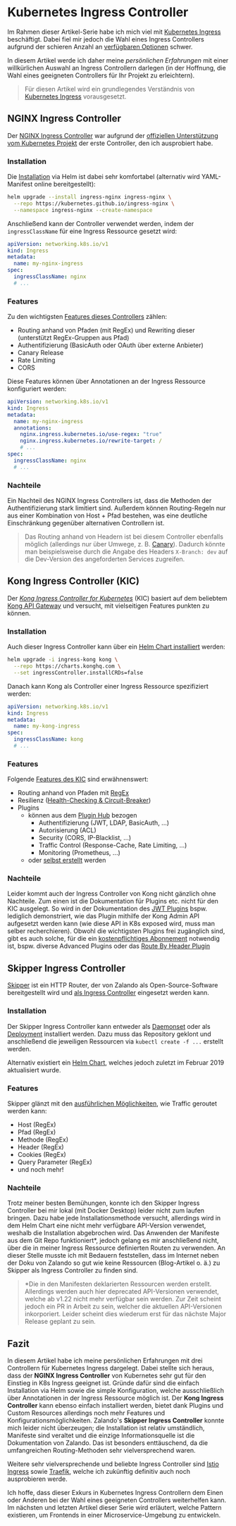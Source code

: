 # Kubernetes Ingress Controller

Im Rahmen dieser Artikel-Serie habe ich mich viel mit [Kubernetes Ingress][ingress] beschäftigt.
Dabei fiel mir jedoch die Wahl eines Ingress Controllers aufgrund der schieren Anzahl an [verfügbaren Optionen][controller:overview] schwer.

In diesem Artikel werde ich daher meine _persönlichen Erfahrungen_ mit einer willkürlichen Auswahl an Ingress Controllern darlegen (in der Hoffnung, die Wahl eines geeigneten Controllers für Ihr Projekt zu erleichtern).

> Für diesen Artikel wird ein grundlegendes Verständnis von [Kubernetes Ingress][ingress] vorausgesetzt.

## NGINX Ingress Controller

Der [NGINX Ingress Controller][nginx:github] war aufgrund der [offiziellen Unterstützung vom Kubernetes Projekt][nginx:official-support] der erste Controller, den ich ausprobiert habe.

### Installation

Die [Installation][nginx:install] via Helm ist dabei sehr komfortabel (alternativ wird YAML-Manifest online bereitgestellt):

```bash
helm upgrade --install ingress-nginx ingress-nginx \
  --repo https://kubernetes.github.io/ingress-nginx \
  --namespace ingress-nginx --create-namespace
```

Anschließend kann der Controller verwendet werden, indem der `ingressClassName` für eine Ingress Ressource gesetzt wird:

```yaml
apiVersion: networking.k8s.io/v1
kind: Ingress
metadata:
  name: my-nginx-ingress
spec:
  ingressClassName: nginx
  # ...
```

### Features

Zu den wichtigsten [Features dieses Controllers][nginx:annotations] zählen:

- Routing anhand von Pfaden (mit RegEx) und Rewriting dieser (unterstützt RegEx-Gruppen aus Pfad)
- Authentifizierung (BasicAuth oder OAuth über externe Anbieter)
- Canary Release
- Rate Limiting
- CORS

Diese Features können über Annotationen an der Ingress Ressource konfiguriert werden:

```yaml
apiVersion: networking.k8s.io/v1
kind: Ingress
metadata:
  name: my-nginx-ingress
  annotations:
    nginx.ingress.kubernetes.io/use-regex: "true"
    nginx.ingress.kubernetes.io/rewrite-target: /
    # ...
spec:
  ingressClassName: nginx
  # ...
```

### Nachteile

Ein Nachteil des NGINX Ingress Controllers ist, dass die Methoden der Authentifizierung stark limitiert sind.
Außerdem können Routing-Regeln nur aus einer Kombination von Host + Pfad bestehen, was eine deutliche Einschränkung gegenüber alternativen Controllern ist.

> Das Routing anhand von Headern ist bei diesem Controller ebenfalls möglich (allerdings nur über Umwege, z. B. [Canary][nginx:canary]). Dadurch könnte man beispielsweise durch die Angabe des Headers `X-Branch: dev` auf die Dev-Version des angeforderten Services zugreifen.

## Kong Ingress Controller (KIC)

Der [_Kong Ingress Controller for Kubernetes_][kong:github] (KIC) basiert auf dem beliebtem [Kong API Gateway][kong:kong] und versucht, mit vielseitigen Features punkten zu können.

### Installation

Auch dieser Ingress Controller kann über ein [Helm Chart installiert][kong:install] werden:

```bash
helm upgrade -i ingress-kong kong \
  --repo https://charts.konghq.com \
  --set ingressController.installCRDs=false
```

Danach kann Kong als Controller einer Ingress Ressource spezifiziert werden:

```yaml
apiVersion: networking.k8s.io/v1
kind: Ingress
metadata:
  name: my-kong-ingress
spec:
  ingressClassName: kong
  # ...
```

### Features

Folgende [Features des KIC][kong:features] sind erwähnenswert:

- Routing anhand von Pfaden mit [RegEx][kong:regex]
- Resilienz ([Health-Checking & Circuit-Breaker][kong:resilience])
- Plugins
  - können aus dem [Plugin Hub][kong:plugins:hub] bezogen
    - Authentifizierung (JWT, LDAP, BasicAuth, ...)
    - Autorisierung (ACL)
    - Security (CORS, IP-Blacklist, ...)
    - Traffic Control (Response-Cache, Rate Limiting, ...)
    - Monitoring (Prometheus, ...)
  - oder [selbst erstellt][kong:plugins:custom] werden

### Nachteile

Leider kommt auch der Ingress Controller von Kong nicht gänzlich ohne Nachteile. Zum einen ist die Dokumentation für Plugins etc. nicht für den KIC ausgelegt. So wird in der Dokumentation des [JWT Plugins][kong:plugins:jwt] bspw. lediglich demonstriert, wie das Plugin mithilfe der Kong Admin API aufgesetzt werden kann (wie diese API in K8s exposed wird, muss man selber recherchieren).
Obwohl die wichtigsten Plugins frei zugänglich sind, gibt es auch solche, für die ein [kostenpflichtiges Abonnement][kong:pricing] notwendig ist, bspw. diverse Advanced Plugins oder das [Route By Header Plugin][kong:plugins:route-by-header]

## Skipper Ingress Controller

[Skipper][skipper:github] ist ein HTTP Router, der von Zalando als Open-Source-Software bereitgestellt wird und [als Ingress Controller][skipper:kubernetes] eingesetzt werden kann.

### Installation

Der Skipper Ingress Controller kann entweder als [Daemonset][skipper:install:daemonset] oder als [Deployment][skipper:install:deployment] installiert werden. Dazu muss das Repository geklont und anschließend die jeweiligen Ressourcen via `kubectl create -f ...` erstellt werden.

Alternativ existiert ein [Helm Chart][skipper:helm], welches jedoch zuletzt im Februar 2019 aktualisiert wurde.

### Features

Skipper glänzt mit den [ausführlichen Möglichkeiten][skipper:predicates], wie Traffic geroutet werden kann:

- Host (RegEx)
- Pfad (RegEx)
- Methode (RegEx)
- Header (RegEx)
- Cookies (RegEx)
- Query Parameter (RegEx)
- und noch mehr!

### Nachteile

Trotz meiner besten Bemühungen, konnte ich den Skipper Ingress Controller bei mir lokal (mit Docker Desktop) leider nicht zum laufen bringen. Dazu habe jede Installationsmethode versucht, allerdings wird in dem Helm Chart eine nicht mehr verfügbare API-Version verwendet, weshalb die Installation abgebrochen wird. Das Anwenden der Manifeste aus dem Git Repo funktioniert*, jedoch gelang es mir anschließend nicht, über die in meiner Ingress Ressource definierten Routen zu verwenden. An dieser Stelle musste ich mit Bedauern feststellen, dass im Internet neben der Doku von Zalando so gut wie keine Ressourcen (Blog-Artikel o. ä.) zu Skipper als Ingress Controller zu finden sind.

> *Die in den Manifesten deklarierten Ressourcen werden erstellt. Allerdings werden auch hier deprecated API-Versionen verwendet, welche ab v1.22 nicht mehr verfügbar sein werden. Zur Zeit scheint jedoch ein PR in Arbeit zu sein, welcher die aktuellen API-Versionen inkorporiert. Leider scheint dies wiederum erst für das nächste Major Release geplant zu sein.

## Fazit

In diesem Artikel habe ich meine persönlichen Erfahrungen mit drei Controllern für Kubernetes Ingress dargelegt.
Dabei stellte sich heraus, dass der **NGINX Ingress Controller** von Kubernetes sehr gut für den Einstieg in K8s Ingress geeignet ist. Gründe dafür sind die einfach Installation via Helm sowie die simple Konfiguration, welche ausschließlich über Annotationen in der Ingress Ressource möglich ist.
Der **Kong Ingress Controller** kann ebenso einfach installiert werden, bietet dank Plugins und Custom Resources allerdings noch mehr Features und Konfigurationsmöglichkeiten.
Zalando's **Skipper Ingress Controller** konnte mich leider nicht überzeugen; die Installation ist relativ umständlich, Manifeste sind veraltet und die einzige Informationsquelle ist die Dokumentation von Zalando. Das ist besonders enttäuschend, da die umfangreichen Routing-Methoden sehr vielversprechend waren.

Weitere sehr vielversprechende und beliebte Ingress Controller sind [Istio Ingress][istio] sowie [Traefik][traefik], welche ich zukünftig definitiv auch noch ausprobieren werde.

Ich hoffe, dass dieser Exkurs in Kubernetes Ingress Controllern dem Einen oder Anderen bei der Wahl eines geeigneten Controllers weiterhelfen kann. Im nächsten und letzten Artikel dieser Serie wird erläutert, welche Pattern existieren, um Frontends in einer Microservice-Umgebung zu entwickeln.

<!-- REFERENCES -->
[ingress]: https://kubernetes.io/docs/concepts/services-networking/ingress/
[controller:overview]: https://docs.google.com/spreadsheets/d/191WWNpjJ2za6-nbG4ZoUMXMpUK8KlCIosvQB0f-oq3k
[istio]: https://istio.io/latest/docs/
[traefik]: https://traefik.io/solutions/kubernetes-ingress/
<!-- NGINX -->
[nginx:github]: https://github.com/kubernetes/ingress-nginx
[nginx:official-support]: https://kubernetes.io/docs/concepts/services-networking/ingress-controllers/
[nginx:install]: https://kubernetes.github.io/ingress-nginx/deploy/#quick-start
[nginx:annotations]: https://kubernetes.github.io/ingress-nginx/user-guide/nginx-configuration/annotations/
[nginx:canary]: https://stackoverflow.com/a/70084578/9889501
<!-- Kong -->
[kong:github]: https://github.com/Kong/kubernetes-ingress-controller
[kong:kong]: https://github.com/Kong/kong
[kong:install]: https://docs.konghq.com/kubernetes-ingress-controller/2.0.x/deployment/k4k8s/#helm
[kong:regex]: https://discuss.konghq.com/t/kong-ingress-controller-and-path-based-routing/2956/6
[kong:resilience]: https://docs.konghq.com/kubernetes-ingress-controller/2.0.x/guides/configuring-health-checks/
[kong:features]: https://github.com/Kong/kubernetes-ingress-controller/#features
[kong:pricing]: https://konghq.com/pricing/
[kong:plugins:hub]: https://docs.konghq.com/hub/
[kong:plugins:custom]: https://docs.konghq.com/kubernetes-ingress-controller/2.0.x/guides/setting-up-custom-plugins/
[kong:plugins:jwt]: https://docs.konghq.com/hub/kong-inc/jwt/
[kong:plugins:route-by-header]: https://docs.konghq.com/hub/kong-inc/route-by-header/
<!-- Skipper -->
[skipper:github]: https://github.com/zalando/skipper/
[skipper:kubernetes]: https://opensource.zalando.com/skipper/kubernetes/ingress-controller/
[skipper:install:deployment]: https://opensource.zalando.com/skipper/kubernetes/ingress-controller/#deployment
[skipper:install:daemonset]: https://opensource.zalando.com/skipper/kubernetes/ingress-controller/#daemonset
[skipper:helm]: https://github.com/baez90/skipper-helm
[skipper:predicates]: https://opensource.zalando.com/skipper/reference/predicates/
